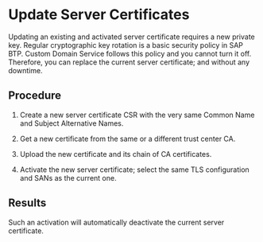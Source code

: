 <!-- loio3d39403931e84a6191bef5e1fe4a8e75 -->

# Update Server Certificates

Updating an existing and activated server certificate requires a new private key. Regular cryptographic key rotation is a basic security policy in SAP BTP. Custom Domain Service follows this policy and you cannot turn it off. Therefore, you can replace the current server certificate; and without any downtime.



## Procedure

1.  Create a new server certificate CSR with the very same Common Name and Subject Alternative Names.

2.  Get a new certificate from the same or a different trust center CA.

3.  Upload the new certificate and its chain of CA certificates.

4.  Activate the new server certificate; select the same TLS configuration and SANs as the current one.




<a name="loio3d39403931e84a6191bef5e1fe4a8e75__result_dmt_hqn_4xb"/>

## Results

Such an activation will automatically deactivate the current server certificate.

